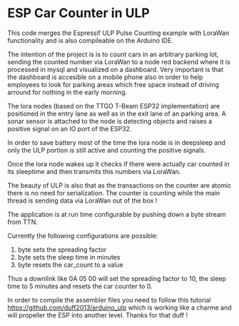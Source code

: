 # ESP Car Counter in ULP

This code merges the Espressif ULP Pulse Counting example with LoraWan functionality and is also compileable on the Arduino IDE.

The intention of the project is is to count cars in an arbitrary parking lot, sending the counted number via LoraWan to a node red backend where it is processed in mysql and visualized on a dashboard. Very important is that the dashboard is accesible  on a mobile phone also in order to help employees to look for parking areas which free space instead of driving arround for nothing in the early morning.

The lora nodes (based on the TTGO T-Beam ESP32 implementation) are positioned in the entry lane as well as in the exit lane of an parking area. A sonar sensor is attached to the node is detecting objects and raises a positive signal on an IO port of the ESP32.  

In order to save battery most of the time the lora node is in deepsleep and only the ULP portion is still active and counting the positive signals.

Once the lora node wakes up it checks if there were actually car counted in its sleeptime and then transmits this numbers via LoraWan.

The beauty of ULP is also that as the transactions on the counter are atomic there is no need for serialization. The counter is counting while the main thread is sending data via LoraWan out of the box !

The application is at run time configurable by pushing down a byte stream from TTN. 

Currently the following configurations are possible:
1. byte sets the spreading factor
2. byte sets the sleep time in minutes
3. byte resets the car_count to a value

Thus a downlink like 0A 05 00 will set the spreading factor to 10, the sleep time to 5 minutes and resets the car counter to 0.

In order to compile the assembler files you need to follow this tutorial https://github.com/duff2013/arduino_ulp 
which is working like a charme and will propeller the ESP into another level. Thanks for that duff !
